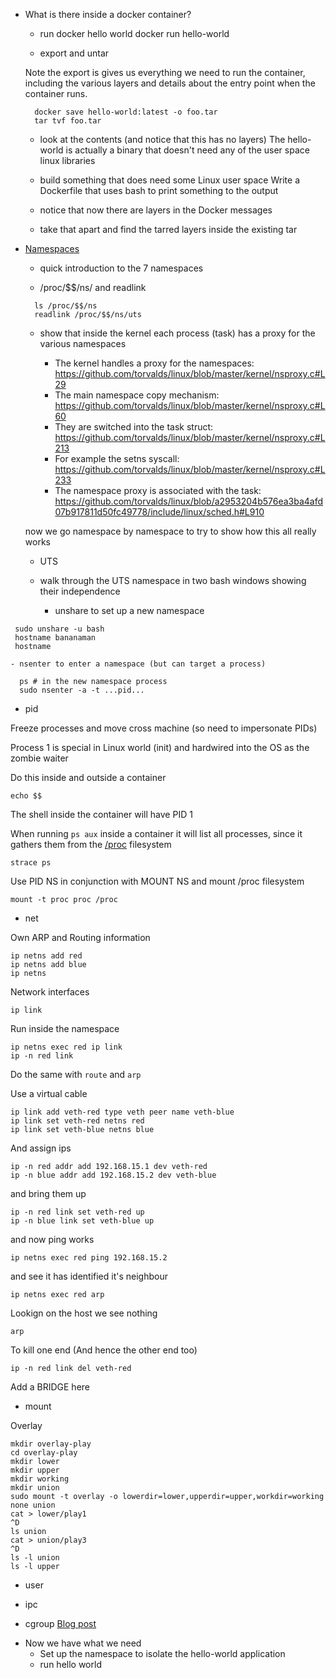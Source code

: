 - What is there inside a docker container?

  - run docker hello world
    docker run hello-world

  - export and untar

  Note the export is gives us everything we need to run the container, including the various layers
  and details about the entry point when the container runs.

  ```
    docker save hello-world:latest -o foo.tar
    tar tvf foo.tar
  ```

  - look at the contents (and notice that this has no layers)
    The hello-world is actually a binary that doesn't need any of the user space linux libraries

  - build something that does need some Linux user space
    Write a Dockerfile that uses bash to print something to the output

  - notice that now there are layers in the Docker messages

  - take that apart and find the tarred layers inside the existing tar

- [Namespaces](https://www.youtube.com/watch?v=0kJPa-1FuoI)

  - quick introduction to the 7 namespaces

  - /proc/\$\$/ns/ and readlink

  ```
    ls /proc/$$/ns
    readlink /proc/$$/ns/uts
  ```

  - show that inside the kernel each process (task) has a proxy for the various namespaces

    - The kernel handles a proxy for the namespaces: https://github.com/torvalds/linux/blob/master/kernel/nsproxy.c#L29
    - The main namespace copy mechanism: https://github.com/torvalds/linux/blob/master/kernel/nsproxy.c#L60
    - They are switched into the task struct: https://github.com/torvalds/linux/blob/master/kernel/nsproxy.c#L213
    - For example the setns syscall: https://github.com/torvalds/linux/blob/master/kernel/nsproxy.c#L233
    - The namespace proxy is associated with the task: https://github.com/torvalds/linux/blob/a2953204b576ea3ba4afd07b917811d50fc49778/include/linux/sched.h#L910

  now we go namespace by namespace to try to show how this all really works

  - UTS
  - walk through the UTS namespace in two bash windows showing their independence

    - unshare to set up a new namespace

```
 sudo unshare -u bash
 hostname bananaman
 hostname
```

    - nsenter to enter a namespace (but can target a process)

```
  ps # in the new namespace process
  sudo nsenter -a -t ...pid...
```

- pid

Freeze processes and move cross machine (so need to impersonate PIDs)

Process 1 is special in Linux world (init) and hardwired into the OS as the zombie waiter

Do this inside and outside a container


```
echo $$
```

The shell inside the container will have PID 1

When running `ps aux` inside a container it will list all processes, since it gathers them from the [/proc](http://man7.org/linux/man-pages/man5/proc.5.html) filesystem

```
strace ps
```

Use PID NS in conjunction with MOUNT NS and mount /proc filesystem 
```
mount -t proc proc /proc
```

- net

Own ARP and Routing information

```
ip netns add red
ip netns add blue
ip netns
```

Network interfaces

```
ip link
```

Run inside the namespace

```
ip netns exec red ip link
ip -n red link
```

Do the same with `route` and `arp`

Use a virtual cable

```
ip link add veth-red type veth peer name veth-blue
ip link set veth-red netns red
ip link set veth-blue netns blue
```

And assign ips

```
ip -n red addr add 192.168.15.1 dev veth-red
ip -n blue addr add 192.168.15.2 dev veth-blue
```

and bring them up

```
ip -n red link set veth-red up
ip -n blue link set veth-blue up
```

and now ping works

```
ip netns exec red ping 192.168.15.2
```

and see it has identified it's neighbour

```
ip netns exec red arp
```

Lookign on the host we see nothing

```
arp
```

To kill one end (And hence the other end too)

```
ip -n red link del veth-red
```

Add a BRIDGE here

- mount

Overlay

```
mkdir overlay-play
cd overlay-play
mkdir lower
mkdir upper
mkdir working
mkdir union
sudo mount -t overlay -o lowerdir=lower,upperdir=upper,workdir=working none union
cat > lower/play1
^D
ls union
cat > union/play3
^D
ls -l union
ls -l upper
```

- user

- ipc

- cgroup [Blog post](https://jvns.ca/blog/2016/10/10/what-even-is-a-container/)

* Now we have what we need
  - Set up the namespace to isolate the hello-world application
  - run hello world
